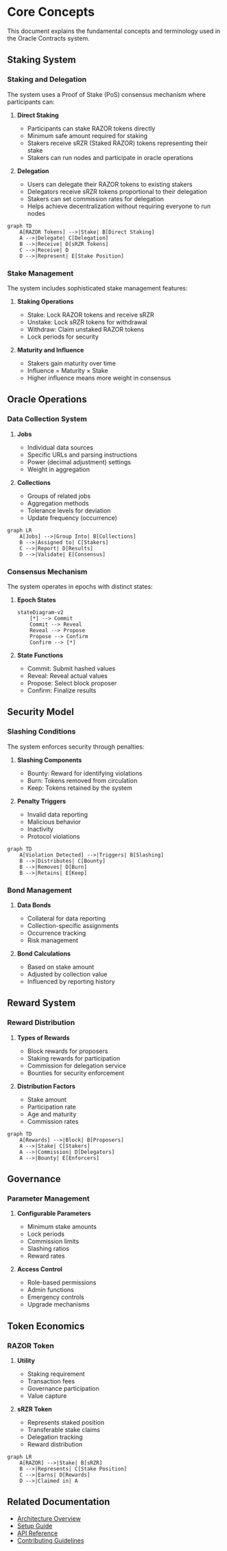 # Core Concepts

This document explains the fundamental concepts and terminology used in the Oracle Contracts system.

## Staking System

### Staking and Delegation
The system uses a Proof of Stake (PoS) consensus mechanism where participants can:

1. **Direct Staking**
   - Participants can stake RAZOR tokens directly
   - Minimum safe amount required for staking
   - Stakers receive sRZR (Staked RAZOR) tokens representing their stake
   - Stakers can run nodes and participate in oracle operations

2. **Delegation**
   - Users can delegate their RAZOR tokens to existing stakers
   - Delegators receive sRZR tokens proportional to their delegation
   - Stakers can set commission rates for delegation
   - Helps achieve decentralization without requiring everyone to run nodes

```mermaid
graph TD
    A[RAZOR Tokens] -->|Stake| B[Direct Staking]
    A -->|Delegate| C[Delegation]
    B -->|Receive| D[sRZR Tokens]
    C -->|Receive| D
    D -->|Represent| E[Stake Position]
```

### Stake Management
The system includes sophisticated stake management features:

1. **Staking Operations**
   - Stake: Lock RAZOR tokens and receive sRZR
   - Unstake: Lock sRZR tokens for withdrawal
   - Withdraw: Claim unstaked RAZOR tokens
   - Lock periods for security

2. **Maturity and Influence**
   - Stakers gain maturity over time
   - Influence = Maturity × Stake
   - Higher influence means more weight in consensus

## Oracle Operations

### Data Collection System

1. **Jobs**
   - Individual data sources
   - Specific URLs and parsing instructions
   - Power (decimal adjustment) settings
   - Weight in aggregation

2. **Collections**
   - Groups of related jobs
   - Aggregation methods
   - Tolerance levels for deviation
   - Update frequency (occurrence)

```mermaid
graph LR
    A[Jobs] -->|Group Into| B[Collections]
    B -->|Assigned to| C[Stakers]
    C -->|Report| D[Results]
    D -->|Validate| E[Consensus]
```

### Consensus Mechanism

The system operates in epochs with distinct states:

1. **Epoch States**
   ```mermaid
   stateDiagram-v2
       [*] --> Commit
       Commit --> Reveal
       Reveal --> Propose
       Propose --> Confirm
       Confirm --> [*]
   ```

2. **State Functions**
   - Commit: Submit hashed values
   - Reveal: Reveal actual values
   - Propose: Select block proposer
   - Confirm: Finalize results

## Security Model

### Slashing Conditions
The system enforces security through penalties:

1. **Slashing Components**
   - Bounty: Reward for identifying violations
   - Burn: Tokens removed from circulation
   - Keep: Tokens retained by the system

2. **Penalty Triggers**
   - Invalid data reporting
   - Malicious behavior
   - Inactivity
   - Protocol violations

```mermaid
graph TD
    A[Violation Detected] -->|Triggers| B[Slashing]
    B -->|Distributes| C[Bounty]
    B -->|Removes| D[Burn]
    B -->|Retains| E[Keep]
```

### Bond Management

1. **Data Bonds**
   - Collateral for data reporting
   - Collection-specific assignments
   - Occurrence tracking
   - Risk management

2. **Bond Calculations**
   - Based on stake amount
   - Adjusted by collection value
   - Influenced by reporting history

## Reward System

### Reward Distribution

1. **Types of Rewards**
   - Block rewards for proposers
   - Staking rewards for participation
   - Commission for delegation service
   - Bounties for security enforcement

2. **Distribution Factors**
   - Stake amount
   - Participation rate
   - Age and maturity
   - Commission rates

```mermaid
graph TD
    A[Rewards] -->|Block| B[Proposers]
    A -->|Stake| C[Stakers]
    A -->|Commission| D[Delegators]
    A -->|Bounty| E[Enforcers]
```

## Governance

### Parameter Management

1. **Configurable Parameters**
   - Minimum stake amounts
   - Lock periods
   - Commission limits
   - Slashing ratios
   - Reward rates

2. **Access Control**
   - Role-based permissions
   - Admin functions
   - Emergency controls
   - Upgrade mechanisms

## Token Economics

### RAZOR Token

1. **Utility**
   - Staking requirement
   - Transaction fees
   - Governance participation
   - Value capture

2. **sRZR Token**
   - Represents staked position
   - Transferable stake claims
   - Delegation tracking
   - Reward distribution

```mermaid
graph LR
    A[RAZOR] -->|Stake| B[sRZR]
    B -->|Represents| C[Stake Position]
    C -->|Earns| D[Rewards]
    D -->|Claimed in| A
```

## Related Documentation
- [Architecture Overview](architecture.md)
- [Setup Guide](setup-and-installation.md)
- [API Reference](api-reference.md)
- [Contributing Guidelines](contributing.md)